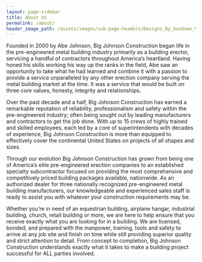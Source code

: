 ```yaml
---
layout: page-sidebar
title: About Us
permalink: /about/
header_image_path: /assets/images/sub-page-headers/Designs_By_Sundown_View.jpg
---
```


Founded in 2000 by Abe Johnson, Big Johnson Construction began life in the pre-engineered metal building industry primarily as a building erector, servicing a handful of contractors throughout America’s heartland. Having honed his skills working his way up the ranks in the field, Abe saw an opportunity to take what he had learned and combine it with a passion to provide a service unparalleled by any other erection company serving the metal building market at the time. It was a service that would be built on three core values, honesty, integrity and relationships. 

Over the past decade and a half, Big Johnson Construction has earned a remarkable reputation of reliability, professionalism and safety within the pre-engineered industry; often being sought out by leading manufacturers and contractors to get the job done. With up to 15 crews of highly trained and skilled employees, each led by a core of superintendents with decades of experience, Big Johnson Construction is more than equipped to effectively cover the continental United States on projects of all shapes and sizes. 

Through our evolution Big Johnson Construction has grown from being one of America’s elite pre-engineered erection companies to an established specialty subcontractor focused on providing the most comprehensive and competitively priced building packages available, nationwide. As an authorized dealer for three nationally recognized pre-engineered metal building manufacturers, our knowledgeable and experienced sales staff is ready to assist you with whatever your construction requirements may be. 

Whether you’re in need of an equestrian building, airplane hangar, industrial building, church, retail building or more, we are here to help ensure that you receive exactly what you are looking for in a building. We are licensed, bonded, and prepared with the manpower, training, tools and safety to arrive at any job site and finish on time while still providing superior quality and strict attention to detail.  From concept to completion, Big Johnson Construction understands exactly what it takes to make a building project successful for ALL parties involved.

